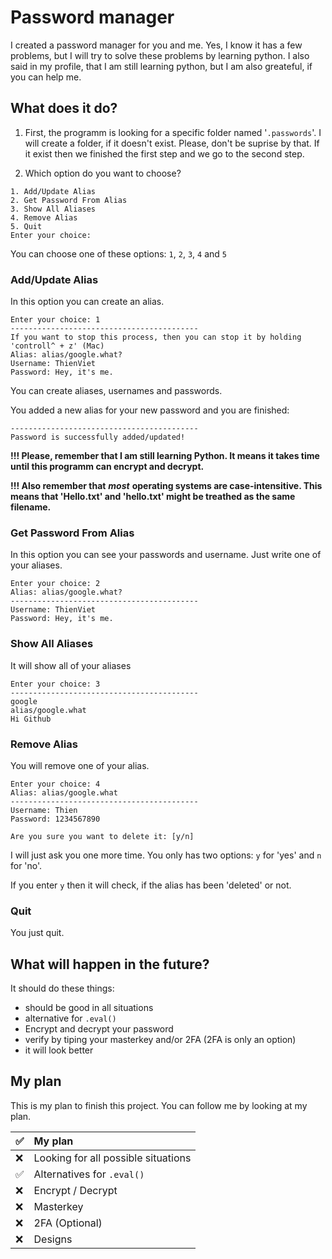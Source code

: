 # **Password manager**
I created a password manager for you and me. Yes, I know it has a few problems, but I will try to solve these problems by learning python. I also said in my profile, that I am still learning python, but I am also greateful, if you can help me.

## **What does it do?**
1. First, the programm is looking for a specific folder named '`.passwords`'. I will create a folder, if it doesn't exist. Please, don't be suprise by that. If it exist then we finished the first step and we go to the second step.

2. Which option do you want to choose?
```
1. Add/Update Alias
2. Get Password From Alias
3. Show All Aliases
4. Remove Alias
5. Quit
Enter your choice:
```
You can choose one of these options: `1`, `2`, `3`, `4` and `5`

### **Add/Update Alias**
In this option you can create an alias.
```
Enter your choice: 1
------------------------------------------
If you want to stop this process, then you can stop it by holding 'controll^ + z' (Mac)
Alias: alias/google.what?
Username: ThienViet
Password: Hey, it's me.
```
You can create aliases, usernames and passwords. 


You added a new alias for your new password and you are finished:
```
------------------------------------------
Password is successfully added/updated!
```
**!!! Please, remember that I am still learning Python. It means it takes time until this programm can encrypt and decrypt.**

**!!! Also remember that** ***most*** **operating systems are case-intensitive. This means that 'Hello.txt' and 'hello.txt' might be treathed as the same filename.**
### **Get Password From Alias**
In this option you can see your passwords and username. Just write one of your aliases.
```
Enter your choice: 2
Alias: alias/google.what?
------------------------------------------
Username: ThienViet
Password: Hey, it's me.
```
### **Show All Aliases**
It will show all of your aliases
```
Enter your choice: 3
------------------------------------------
google
alias/google.what
Hi Github
```
### **Remove Alias**
You will remove one of your alias.
```
Enter your choice: 4
Alias: alias/google.what
------------------------------------------
Username: Thien
Password: 1234567890

Are you sure you want to delete it: [y/n]
```
I will just ask you one more time.
You only has two options: `y` for 'yes' and `n` for 'no'.

If you enter `y` then it will check, if the alias has been 'deleted' or not.

### **Quit**
You just quit.

## **What will happen in the future?**
It should do these things:
* should be good in all situations
* alternative for `.eval()`
* Encrypt and decrypt your password
* verify by tiping your masterkey and/or 2FA (2FA is only an option)
* it will look better

## **My plan**
This is my plan to finish this project. You can follow me by looking at my plan.

✅ | My plan
:-- | :--
❌ | Looking for all possible situations
✅ | Alternatives for `.eval()`
❌ | Encrypt / Decrypt
❌ | Masterkey
❌ | 2FA (Optional)
❌ | Designs
